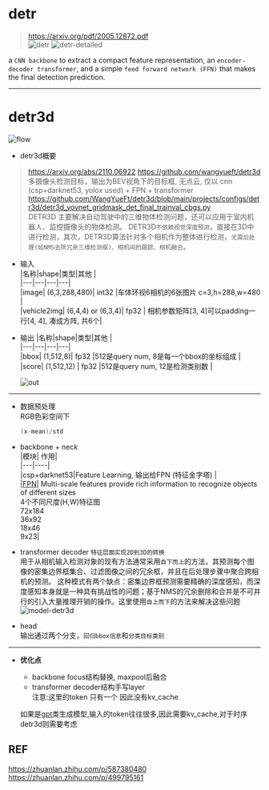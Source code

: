   
# detr   
> https://arxiv.org/pdf/2005.12872.pdf      
![detr](https://github.com/lix19937/pytorch-cookbook/assets/38753233/10aca5e6-a62e-478d-b4bd-16e1a79f1be5)
![detr-detailed](https://github.com/lix19937/pytorch-cookbook/assets/38753233/1f3a29f1-62bf-404c-b354-b42dea11caff)   

a `CNN backbone` to extract a compact feature representation, an `encoder-decoder transformer`, and a simple `feed forward network (FFN)` that makes the final detection prediction.

---------------------------   
# detr3d   
![flow](https://github.com/lix19937/pytorch-cookbook/assets/38753233/3525dd0b-26c9-4e42-99eb-6cd62575d4b9)    


* detr3d概要    
> https://arxiv.org/abs/2110.06922
https://github.com/wangyueft/detr3d       
多摄像头检测目标，输出为BEV视角下的目标框, 无点云, 仅以 cnn (csp+darknet53, yolox used) +  FPN  + transformer
https://github.com/WangYueFt/detr3d/blob/main/projects/configs/detr3d/detr3d_vovnet_gridmask_det_final_trainval_cbgs.py    
DETR3D 主要解决自动驾驶中的三维物体检测问题，还可以应用于室内机器人、监控摄像头的物体检测。 DETR3D`不依赖视觉深度预测`，直接在3D中进行检测，其次，DETR3D算法针对多个相机作为整体进行检测，`无需后处理(如NMS去除冗余三维检测框)、相机间的跟踪、相机融合`。    
* 输入       
  |名称|shape|类型|其他 |    
  |---|---|---|---|     
  |image| (6,3,288,480)| int32 |车体环视6相机的6张图片 c=3,h=288,w=480   |   
  |vehicle2img| (6,4,4) or (6,3,4)| fp32 | 相机参数矩阵[3, 4]可以padding一行[4, 4], 凑成方阵, 共6个|     

* 输出
  |名称|shape|类型|其他 |    
  |---|---|---|---|     
  |bbox| (1,512,8)| fp32 |512是query num, 8是每一个bbox的坐标组成    |   
  |score| (1,512,12) | fp32 |512是query num, 12是检测类别数 |
  
  ![out](https://github.com/lix19937/pytorch-cookbook/assets/38753233/56209a1f-cfe4-4de4-ac76-f06e528e7f57)
  
---------------------------------

* 数据预处理  
  RGB色彩空间下
  ```cpp  
  (x-mean)/std
  ```

* backbone + neck     
  |模块| 作用|    
  |---|----|    
  |csp+darknet53|Feature Learning, 输出给FPN (特征金字塔) |       
  |[FPN](fpn.md)| Multi-scale features provide rich information to recognize objects of different sizes<br>4个不同尺度(H,W)特征图<br>72x184<br>36x92<br>18x46<br>9x23|         

* transformer decoder
  `特征层面实现2D到3D的转换`          
用于从相机输入检测对象的现有方法通常采用`自下而上`的方法，其预测每个图像的密集边界框集合、过滤图像之间的冗余框，并且在后处理步骤中聚合跨相机的预测。
这种模式有两个缺点：密集边界框预测需要精确的深度感知，而深度感知本身就是一种具有挑战性的问题；基于NMS的冗余删除和合并是不可并行的引入大量推理开销的操作。这里使用`自上而下`的方法来解决这些问题   
![model-detr3d](https://github.com/lix19937/pytorch-cookbook/assets/38753233/7b256cca-adfe-4d1f-8243-539eb5020d28)    

* head    
  输出通过两个分支，`回归bbox信息`和`分类目标类别`
  
-------  

* **优化点**  
  * backbone focus结构替换, maxpool后融合    
  * transformer decoder结构手写layer     
    注意:这里的token 只有一个 因此没有kv_cache    
  
  如果是[gpt](https://github.com/huggingface/transformers/blob/main/src/transformers/models/gpt2/modeling_gpt2.py)类生成模型,输入的token往往很多,因此需要kv_cache,对于时序detr3d则需要考虑         
       


## REF  
https://zhuanlan.zhihu.com/p/587380480   
https://zhuanlan.zhihu.com/p/499795161   

 
